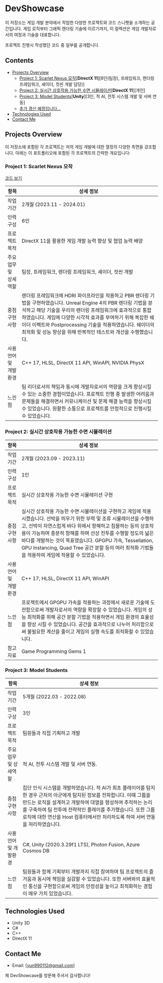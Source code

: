 # DevShowcase

이 저장소는 게임 개발 분야에서 작업한 다양한 프로젝트와 코드 스니펫을 소개하는 공간입니다. 게임 로직부터 그래픽 렌더링 기술에 이르기까지, 이 컬렉션은 게임 개발자로서의 여정과 기술을 대표합니다.

프로젝트 진행시 작성했던 코드 중 일부를 공개합니다.

## Contents

- [Projects Overview](#projects-overview)
  - [Project 1: Scarlet Nexus 모작](#project-1-scarlet-nexus-모작)[**DirectX 11**][6인(팀장), 프레임워크, 렌더링 프레임워크, 셰이더, 컷씬 개발 담당)]
  - [Project 2: 실시간 상호작용 가능한 수면 시뮬레이션](#project-2-실시간-상호작용-가능한-수면-시뮬레이션)[**DirectX 11**][개인]
  - [Project 3: Model Students](#project-3-model-students)[**Unity**][3인, 적 AI, 전투 시스템 개발 및 서버 연동]
  - [추가 갱신 예정입니다...](#)
- [Technologies Used](#technologies-used)
- [Contact Me](#contact-me)

## Projects Overview

이 저장소에 포함된 각 프로젝트는 저의 게임 개발에 대한 열정의 다양한 측면을 강조합니다. 아래는 이 포트폴리오에 포함된 각 프로젝트의 간략한 개요입니다:

### Project 1: Scarlet Nexus 모작

[코드 보기](https://github.com/NaYoonYeol/DevShowcase/tree/main/Project_1_Scarlet_Nexus_%EB%AA%A8%EC%9E%91)

| 항목 | 상세 정보 |
| --- | --- |
| 작업 기간 | 2개월 (2023.11 - 2024.01) |
| 인력 구성 | 6인 |
| 프로젝트 목적 | DirectX 11을 활용한 게임 개발 능력 향상 및 협업 능력 배양 |
| 주요업무 및 상세역할 | 팀장, 프레임워크, 렌더링 프레임워크, 셰이더, 컷씬 개발 |
| 중점 구현 사항 | 렌더링 프레임워크에 HDRI 파이프라인을 적용하고 PBR 렌더링 기법을 구현하였습니다. Unreal Engine 4의 PBR 렌더링 기법을 분석하고 해당 기술을 우리의 렌더링 프레임워크에 효과적으로 통합하였습니다. 게임에 다양한 시각적 효과를 부여하기 위해 복잡한 쉐이더 이펙트와 Postprocessing 기술을 적용하였습니다. 쉐이더의 최적화 및 성능 향상을 위해 반복적인 테스트와 개선을 수행했습니다. |
| 사용언어 및 개발환경 | C++ 17, HLSL, DirectX 11 API, WinAPI, NVIDIA PhysX |
| 느낀점 | 팀 리더로서의 책임과 동시에 개발자로서의 역량을 크게 향상시킬 수 있는 소중한 경험이었습니다. 프로젝트 진행 중 발생한 어려움과 문제들을 해결하면서 커뮤니케이션 및 문제 해결 능력을 향상시킬 수 있었습니다. 원활한 소통으로 프로젝트를 안정적으로 진행시킬 수 있었습니다. |

### Project 2: 실시간 상호작용 가능한 수면 시뮬레이션

| 항목 | 상세 정보 |
| --- | --- |
| 작업 기간 | 2개월 (2023.09 - 2023.11) |
| 인력 구성 | 1인 |
| 프로젝트 목적 | 실시간 상호작용 가능한 수면 시뮬레이션 구현 |
| 중점 구현 사항 | 실시간 상호작용 가능한 수면 시뮬레이션을 구현하고 게임에 적용 시켰습니다. 선박을 띄우기 위한 부력 및 조류 시뮬레이션을 수행하고, 선박이 자연스럽게 바다 위에서 항해하고 침몰하는 등의 상호작용이 가능하며 충분히 항해를 하며 선상 전투를 수행할 정도의 넓은 바다를 개발하는 것이 목표였습니다. GPGPU 가속, Tessellation, GPU Instancing, Quad Tree 공간 분할 등의 여러 최적화 기법들을 적용하여 게임에 적용할 수 있었습니다. |
| 사용언어 및 개발환경 | C++ 17, HLSL, DirectX 11 API, WinAPI |
| 느낀점 | 프로젝트에서 GPGPU 가속을 적용하는 과정에서 새로운 기술에 도전함으로써 개발자로서의 역량을 확장할 수 있었습니다. 게임의 성능 최적화를 위해 공간 분할 기법을 적용하면서 게임 환경의 효율성을 향상 시킬 수 있었습니다. 공간을 효과적으로 나누어 처리함으로써 불필요한 계산을 줄이고 게임의 실행 속도를 최적화할 수 있었습니다. |
| 참고자료 | Game Programming Gems 1 |

### Project 3: Model Students

| 항목 | 상세 정보 |
| --- | --- |
| 작업 기간 | 5개월 (2022.03 - 2022.08) |
| 인력 구성 | 3인 |
| 프로젝트 목적 | 팀원들과 직접 기획하고 개발 |
| 주요업무 및 상세역할 | 적 AI, 전투 시스템 개발 및 서버 연동. |
| 중점 구현 사항 | 집단 인식 시스템을 개발하였습니다. 적 AI가 최초 플레이어를 탐지한 경우 근처의 아군에게 탐지된 정보를 전파합니다. 이때 그룹을 만드는 로직을 설계하고 개발하여 대열을 형성하여 추적하는 논리를 구축하여 팀 전투에 전략적인 플레이를 추가했습니다. 또한 그룹 로직에 대한 연산을 Host 컴퓨터에서만 처리하도록 하여 서버 연동을 처리하였습니다. |
| 사용언어 및 개발환경 | C#, Unity (2020.3.29f1 LTS), Photon Fusion, Azure Cosmos DB |
| 느낀점 | 팀원들과 함께 기획부터 개발까지 직접 참여하며 팀 프로젝트의 즐거움과 동시에 책임을 실감할 수 있었습니다. 또한 서버와의 효율적인 통신을 구현함으로써 게임의 안정성을 높이고 최적화하는 경험이 매우 가치 있었습니다. |

## Technologies Used

- Unity 3D
- C#
- C++
- DirectX 11

## Contact Me

- Email: [yun990112@gmail.com]

제 DevShowcase를 방문해 주셔서 감사합니다!
